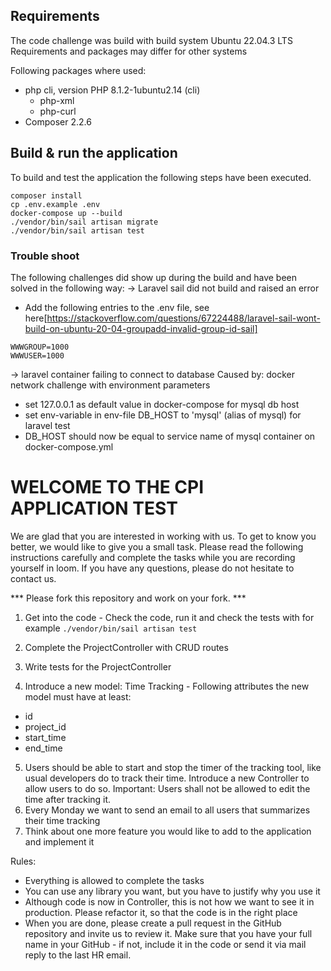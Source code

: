 ## Requirements
The code challenge was build with build system Ubuntu 22.04.3 LTS
Requirements and packages may differ for other systems

Following packages where used:
- php cli, version PHP 8.1.2-1ubuntu2.14 (cli)
  - php-xml
  - php-curl
- Composer 2.2.6

## Build & run the application
To build and test the application the following steps have been executed. 
````
composer install
cp .env.example .env
docker-compose up --build
./vendor/bin/sail artisan migrate
./vendor/bin/sail artisan test
````
### Trouble shoot
The following challenges did show up during the build and have been solved in the following way:
-> Laravel sail did not build and raised an error
- Add the following entries to the .env file, see here[https://stackoverflow.com/questions/67224488/laravel-sail-wont-build-on-ubuntu-20-04-groupadd-invalid-group-id-sail]
````
WWWGROUP=1000
WWWUSER=1000
````
-> laravel container failing to connect to database
Caused by: docker network challenge with environment parameters
- set 127.0.0.1 as default value in docker-compose for mysql db host
- set env-variable in env-file DB_HOST to 'mysql' (alias of mysql) for laravel test
- DB_HOST should now be equal to service name of mysql container on docker-compose.yml



# WELCOME TO THE CPI APPLICATION TEST

We are glad that you are interested in working with us. To get to know you better, we would like to give you a small
task. Please read the following instructions carefully and complete the tasks while you are recording yourself in loom.
If you have any questions, please do not hesitate to contact us. 

*** Please fork this repository and work on your fork. ***

1. Get into the code -
   Check the code, run it and check the tests with for example `./vendor/bin/sail artisan test`

2. Complete the ProjectController with CRUD routes
3. Write tests for the ProjectController
4. Introduce a new model: Time Tracking - Following attributes the new model must have at least:

- id
- project_id
- start_time
- end_time

5. Users should be able to start and stop the timer of the tracking tool, like usual developers do to track their time. 
   Introduce a new Controller to allow users to do so. Important: Users shall not be allowed to edit the time after tracking it.
6. Every Monday we want to send an email to all users that summarizes their time tracking
7. Think about one more feature you would like to add to the application and implement it

Rules:

- Everything is allowed to complete the tasks
- You can use any library you want, but you have to justify why you use it
- Although code is now in Controller, this is not how we want to see it in production. Please refactor it, so that the
  code is in the right place
- When you are done, please create a pull request in the GitHub repository and invite us to review it. Make sure that
  you have your full name in your GitHub - if not, include it in the code or send it via mail reply to the last HR
  email.
